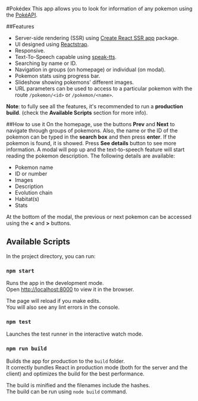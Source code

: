 #Pokédex
This app allows you to look for information of any pokemon using the [PokéAPI](https://pokeapi.co/).

##Features

- Server-side rendering (SSR) using [Create React SSR app](https://trustworktech.github.io/create-react-ssr-app/) package.
- UI designed using [Reactstrap](https://reactstrap.github.io/).
- Responsive.
- Text-To-Speech capable using [speak-tts](https://www.npmjs.com/package/speak-tts).
- Searching by name or ID.
- Navigation in groups (on homepage) or individual (on modal).
- Pokemon stats using progress bar.
- Slideshow showing pokemons' different images.
- URL parameters can be used to access to a particular pokemon with the route `/pokemon/<id>` or `/pokemon/<name>`.

**Note**: to fully see all the features, it's recommended to run a **production build**. (check the **Available Scripts** section for more info).

##How to use it
On the homepage, use the buttons **Prev** and **Next** to navigate through groups of pokemons. Also, the name or the ID of the pokemon can be typed in the **search box** and then press **enter**. If the pokemon is found, it is showed.
Press **See details** button to see more information. A modal will pop up and the text-to-speech feature will start reading the pokemon description.
The following details are available:

- Pokemon name
- ID or number
- Images
- Description
- Evolution chain
- Habitat(s)
- Stats

At the bottom of the modal, the previous or next pokemon can be accessed using the **<** and **>** buttons.

## Available Scripts

In the project directory, you can run:

### `npm start`

Runs the app in the development mode.<br>
Open [http://localhost:8000](http://localhost:8000) to view it in the browser.

The page will reload if you make edits.<br>
You will also see any lint errors in the console.

### `npm test`

Launches the test runner in the interactive watch mode.<br>

### `npm run build`

Builds the app for production to the `build` folder.<br>
It correctly bundles React in production mode (both for the server and the client) and optimizes the build for the best performance.

The build is minified and the filenames include the hashes.<br>
The build can be run using `node build` command.

